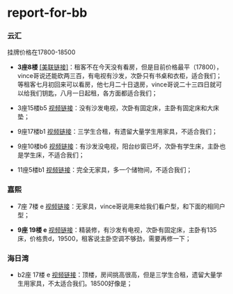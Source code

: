 # report-for-bb

### 云汇
挂牌价格在17800-18500

- **3座8楼** [[美联链接]](https://www.midland.com.hk/zh-cn/property/%E6%96%B0%E7%95%8C-%E7%99%BD%E7%9F%B3%E8%A7%92-%E4%BA%91%E6%BB%991%E6%9C%9F3%E5%BA%A7%E4%B8%AD%E5%B1%82B6%E5%AE%A4-M351807439)：租客不在今天没有看房，但是目前价格最平（17800），vince哥说还能砍两三百，有电视有沙发，次卧只有书桌和衣柜，适合我们；等租客七月初回来可以看房，他七月二十日退房，vince哥说二十三四日就可以给我们钥匙，八月一日起租，各方面都适合我们；

- 3座15楼b5 [视频链接](https://drive.google.com/file/d/1RAwk3WW1RXSjsLViKsWDbU4Nk4de9HRe/view?usp=drive_link)：没有沙发电视，次卧有固定床，主卧有固定床和大床垫；

- 9座17楼b1 [视频链接](https://drive.google.com/file/d/1k0qb4z8bXff3B2hvjRTskHKVJUpwM9-2/view?usp=drive_link)：三学生合租，有遗留大量学生用家具，不适合我们；

- 9座10楼b6 [视频链接](https://drive.google.com/file/d/1PU2SDqXna1IIoyS6ByxgSdUPXSCndys1/view?usp=drive_link)：有沙发没电视，阳台纱窗已坏，次卧有学生床，主卧也是学生床，不适合我们；

- 11座5楼b1 [视频链接](https://drive.google.com/file/d/1w3YHQ5bsfs5ey1eIbVc0diOzaZhFRt2w/view?usp=drive_link)：完全无家具，多一个储物间，不适合我们；

### 嘉熙

- 7座 7楼 e [视频链接](https://drive.google.com/file/d/1bRBMuYTL4l8i-yZqaITEd7BfYI601cnl/view?usp=drive_link)：无家具，vince哥说用来给我们看户型，和下面的相同户型；

- **9座 19楼 e** [视频链接](https://drive.google.com/file/d/1WUPcdSagxeWWJZeFAaX75XYQ4xvPsxa1/view?usp=drive_link)：精装修，有沙发有电视，次卧有固定床，主卧有135床，价格贵d，19500，租客说主卧空调不够劲，需要再修一下；

### 海日湾

- b2座 17楼 e [视频链接](https://drive.google.com/file/d/1NN6UbHjr9Q38_sAmsOzQemSVyOXCHXg1/view?usp=drive_link)：顶楼，房间挑高很高，但是三学生合租，遗留大量学生用家具，不太适合我们。18500好像是；
